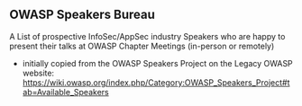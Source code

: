 ## OWASP Speakers Bureau

A List of prospective InfoSec/AppSec industry Speakers who are happy to present their talks at OWASP Chapter Meetings (in-person or remotely)

*  initially copied from the OWASP Speakers Project on the Legacy OWASP website: https://wiki.owasp.org/index.php/Category:OWASP_Speakers_Project#tab=Available_Speakers
